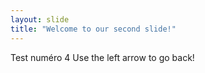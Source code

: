```yaml
---
layout: slide
title: "Welcome to our second slide!"
---
```

Test numéro 4 
Use the left arrow to go back!
